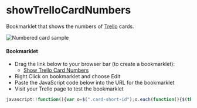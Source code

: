 # showTrelloCardNumbers
Bookmarklet that shows the numbers of [Trello](http://trello.com/) cards.

![Numbered card sample](Trello-Card-Numbers.png)

#### Bookmarklet

+ Drag the link below to your browser bar (to create a bookmarklet):
  - [Show Trello Card Numbers](http://www.replace_this_entire_url_with_js_code.com)
+ Right Click on bookmarklet and choose Edit
+ Paste the JavaScript code below into the URL for the bookmarklet
+ Visit your Trello page to test the bookmarklet

```javascript
javascript:!function(){var o=$(".card-short-id");o.each(function(){$(this).text($(this).text().replace("#", ""))});o.hasClass("hide")?o.removeClass("hide").css({"font-weight":"normal","font-size":".8em","margin-right":"5px",padding:"2.3px 6px",background:$("body").css("background-color"),"border-radius":"10px",color:"#f6f6f6"}):o.addClass("hide")}();
```
